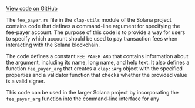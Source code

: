 [View code on GitHub](https://github.com/solana-labs/solana/blob/master/clap-utils/src/fee_payer.rs)

The `fee_payer.rs` file in the `clap-utils` module of the Solana project contains code that defines a command-line argument for specifying the fee-payer account. The purpose of this code is to provide a way for users to specify which account should be used to pay transaction fees when interacting with the Solana blockchain.

The code defines a constant `FEE_PAYER_ARG` that contains information about the argument, including its name, long name, and help text. It also defines a function `fee_payer_arg` that creates a `clap::Arg` object with the specified properties and a validator function that checks whether the provided value is a valid signer.

This code can be used in the larger Solana project by incorporating the `fee_payer_arg` function into the command-line interface for any 